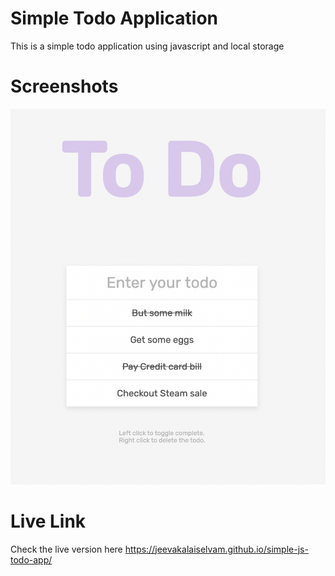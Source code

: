 # Simple Todo Application

This is a simple todo application using javascript and local storage
# Screenshots
![Scrrenshot](screens/screen.png)

# Live Link
Check the live version here <https://jeevakalaiselvam.github.io/simple-js-todo-app/>
